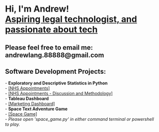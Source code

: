 <h1>Hi, I'm Andrew! <br/><a href="https://github.com/amanlang88888">Aspiring legal technologist, and passionate about tech</a>
</h1>

<h2>Please feel free to email me: andrewlang.88888@gmail.com</h2>

<h2>Software Development Projects:</h2>
- <b>Exploratory and Descriptive Statistics in Python</b></br>
    - <a href="https://github.com/amanlang88888/amanlangprojectarchive/blob/main/NHS%20Appointments.ipynb">  [NHS Appointments]</a></br>
    - <a href="https://github.com/amanlang88888/amanlangprojectarchive/blob/main/NHS%20Appointments%20Discussion%20and%20Methodology.pdf">  [NHS Appointments - Discussion and Methodology]</a></br>
- <b>Tableau Dashboard</b></br>
    - <a href="https://github.com/amanlang88888/amanlangprojectarchive/blob/main/Marketing%20Data%20Dashboard.twbx">  [Marketing Dashboard]</a></br>
  - <b>Space Text Adventure Game</b></br>
    - <a href="https://github.com/amanlang88888/amanlangprojectarchive/tree/main/space">  [Space Game]</a></br>
    - <i>  Please open 'space_game.py' in either command terminal or powershell to play.</i>
